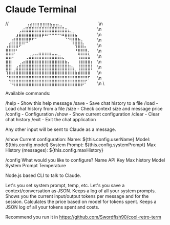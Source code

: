 # Claude Terminal

// ⠀⠀⠀⠀⠀⢠⣴⣶⣶⣶⣶⣶⣦⣤⣤⣀⠀⠀⠀⠀⠀⠀⠀⠀⠀⠀⠀\n     ⠀⠀⠀⠀⢀⣴⣿⣿⣿⣿⣿⣿⣿⣿⣿⣿⣿⣿⣶⣄⠀⠀⠀⠀⠀⠀⠀⠀\n     ⠀⠀⠀⣰⣿⣿⣿⣿⣿⣿⣿⡿⠿⠛⠛⠛⠛⠿⣿⣿⣿⣦⠀⠀⠀⠀⠀⠀\n     ⠀⢀⣾⣿⣿⣿⣿⠟⠋⠁⠀⠀⠀⠀⠀⠀⠀⠀⠈⠙⢿⣿⣷⡄⠀⠀⠀⠀\n     ⢠⣿⣿⣿⠟⠉⠀⠀⠀⠀⠀⠀⠀⠀⠀⠀⠀⠀⠀⠀⠈⢻⣿⣿⡄⠀⠀⠀\n     ⣿⣿⣿⠃⠀⠀⠀⠀⠀⠀⣀⣀⣀⣀⠀⠀⠀⠀⠀⠀⠀⠘⣿⣿⣿⡄⠀⠀\n     ⣿⣿⠇⠀⠀⠀⢀⣴⣾⣿⣿⣿⣿⣿⣿⣿⣶⣄⠀⠀⠀⠀⢹⣿⣿⣷⠀⠀\n     ⣿⣿⠀⠀⢀⣴⣿⣿⣿⣿⣿⣿⣿⣿⣿⣿⣿⣿⣷⡄⠀⠀⢸⣿⣿⣿⡆⠀\n     ⣿⣿⠀⣴⣿⣿⣿⣿⣿⣿⣿⣿⣿⣿⣿⣿⣿⣿⣿⣿⣦⠀⢸⣿⣿⣿⡇⠀\n     ⢹⣿⣾⣿⣿⣿⣿⣿⣿⣿⣿⣿⣿⣿⣿⣿⣿⣿⣿⣿⣿⣷⣾⣿⣿⣿⠀⠀\n     ⠈⣿⣿⣿⣿⣿⣿⣿⣿⣿⣿⣿⣿⣿⣿⣿⣿⣿⣿⣿⣿⣿⣿⣿⣿⠏⠀⠀\n     ⠀⠘⢿⣿⣿⣿⣿⣿⣿⣿⣿⣿⣿⣿⣿⣿⣿⣿⣿⣿⣿⣿⣿⡿⠃⠀⠀⠀\n  \

Available commands:

/help   - Show this help message
/save   - Save chat history to a file
/load   - Load chat history from a file
/size   - Check context size and message price
/config - Configuration
/show   - Show current configuration
/clear  - Clear chat history
/exit   - Exit the chat application

Any other input will be sent to Claude as a message.

/show
    Current configuration:
    Name: ${this.config.userName}
    Model: ${this.config.model}
    System Prompt: ${this.config.systemPrompt}
    Max History (messages): ${this.config.maxHistory}
    
/config
    What would you like to configure?
        Name
        API Key
        Max history
        Model
        System Prompt
        Temperature

Node.js based CLI to talk to Claude.

Let's you set system prompt, temp, etc. 
Let's you save a context/conversation as JSON. 
Keeps a log of all your system prompts.
Shows you the current input/output tokens per message and for the session.
Calculates the price based on model for tokens spent.
Keeps a JSON log of all your tokens spent and costs.

Recommend you run it in https://github.com/Swordfish90/cool-retro-term
